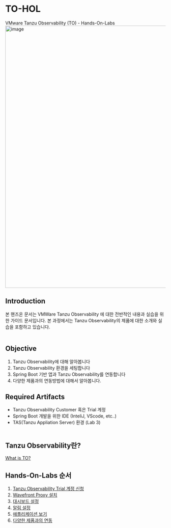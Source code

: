 # TO-HOL

VMware Tanzu Observability (TO) - Hands-On-Labs
<img width="824" alt="image" src="https://user-images.githubusercontent.com/14763080/160314688-d67bb11f-28d3-49e5-91a1-91748faf7fc7.png">

## Introduction
본 핸즈온 문서는 VMWare Tanzu Observability 에 대한 전반적인 내용과 실습을 위한 가이드 문서입니다. 본 과정에서는 Tanzu Observability의 제품에 대한 소개와 실습을 포함하고 있습니다.
<br/>
<br/>

## Objective
1. Tanzu Observability에 대해 알아봅니다<br/>
2. Tanzu Observability 환경을 세팅합니다<br/>
3. Spring Boot 기반 앱과 Tanzu Observability를 연동합니다<br/>
4. 다양한 제품과의 연동방법에 대해서 알아봅니다.<br>

## Required Artifacts
- Tanzu Observability Customer 혹은 Trial 계정
- Spring Boot 개발을 위한 IDE (InteliJ, VScode, etc..)
- TAS(Tanzu Appliation Server) 환경 (Lab 3)
<br/><br/>

## Tanzu Observability란?
[What is TO?](./Introduction/) <br/>

## Hands-On-Labs 순서
1. [Tanzu Observability Trial 계정 신청](./Trial/) <br/>
1. [Wavefront Proxy 설치](./Proxy/) <br/>
1. [대시보드 설정](./Dashboard/) <br/>
1. [알림 설정](./Alert/) <br/>
1. [애플리케이션 보기](./Application/) <br/>
1. [다양한 제품과의 연동](./Integrations/) <br/>

